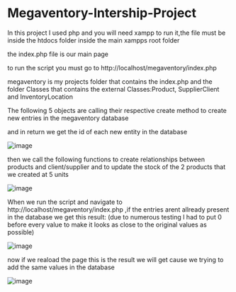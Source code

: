 # Megaventory-Intership-Project
In this project I used php and you will need xampp to run it,the file must be inside the htdocs folder inside the main xampps root folder 

the index.php file is our main page 

to run the script you must go to http://localhost/megaventory/index.php 

megaventory is my projects folder that contains the index.php and the folder Classes
that contains the external Classes:Product, SupplierClient and InventoryLocation

The following 5 objects are calling their respective create method to create new entries in the megaventory database 

and in return we get the id of each new entity in the database 


![image](https://github.com/alexseva98/Megaventory-Intership-Project/assets/62871935/8db9db31-f3a2-41fa-94b2-5167dbdc5bce) 


then we call the following functions to create relationships between products and client/supplier 
and to update the stock of the 2 products that we created at 5 units 
 
![image](https://github.com/alexseva98/Megaventory-Intership-Project/assets/62871935/fba6f149-e950-4fc0-802f-8fb84086a5d5) 

When we run the script and navigate to http://localhost/megaventory/index.php ,if the entries arent allready present in the database we get this result:
(due to numerous testing I had to put 0 before every value to make it looks as close to the original values as possible) 


![image](https://github.com/alexseva98/Megaventory-Intership-Project/assets/62871935/73db6fa1-9074-4a09-8274-470469528925) 

now if we reaload the page this is the result we will get cause we trying to add the same values in the database 

![image](https://github.com/alexseva98/Megaventory-Intership-Project/assets/62871935/0444e4b2-005e-47d2-924f-5e290ad2e722)




